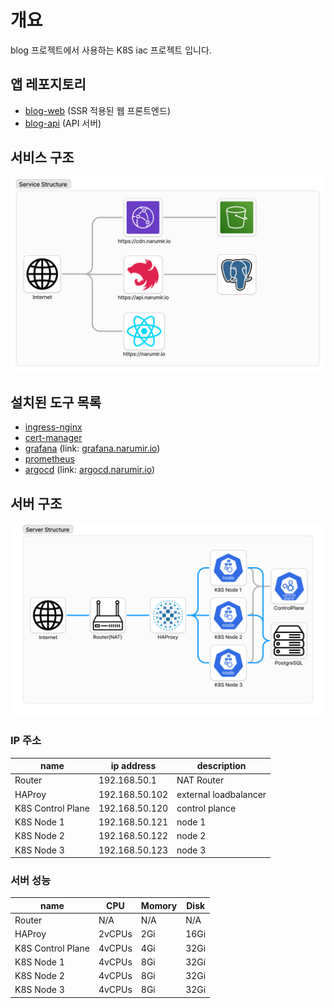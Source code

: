 # 개요
blog 프로젝트에서 사용하는 K8S iac 프로젝트 입니다.

## 앱 레포지토리
* [blog-web](https://github.com/narumir/blog-web) (SSR 적용된 웹 프론트엔드)
* [blog-api](https://github.com/narumir/blog-api) (API 서버)

## 서비스 구조
![service-structure](./docs/resources/service-structure.png)

## 설치된 도구 목록
* [ingress-nginx](https://kubernetes.github.io/ingress-nginx/)
* [cert-manager](https://cert-manager.io/)
* [grafana](https://grafana.com/) (link: [grafana.narumir.io](https://grafana.narumir.io))
* [prometheus](https://prometheus.io/)
* [argocd](https://argoproj.github.io/cd/) (link: [argocd.narumir.io](https://argocd.narumir.io))

## 서버 구조
![server-structure](./docs/resources/server-structure.png)

### IP 주소

name              | ip address     | description
------------------|----------------|----------------------
Router            | 192.168.50.1   | NAT Router
HAProy            | 192.168.50.102 | external loadbalancer
K8S Control Plane | 192.168.50.120 | control plance
K8S Node 1        | 192.168.50.121 | node 1
K8S Node 2        | 192.168.50.122 | node 2
K8S Node 3        | 192.168.50.123 | node 3

### 서버 성능
name              | CPU    | Momory | Disk
------------------|--------|--------|--------
Router            | N/A    | N/A    | N/A
HAProy            | 2vCPUs | 2Gi    | 16Gi
K8S Control Plane | 4vCPUs | 4Gi    | 32Gi
K8S Node 1        | 4vCPUs | 8Gi    | 32Gi
K8S Node 2        | 4vCPUs | 8Gi    | 32Gi
K8S Node 3        | 4vCPUs | 8Gi    | 32Gi
